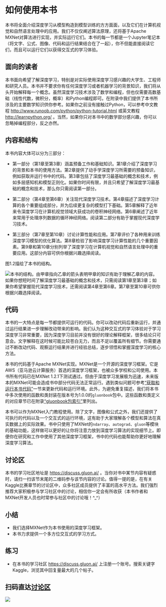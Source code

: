 # 如何使用本书


本书将全面介绍深度学习从模型构造到模型训练的方方面面，以及它们在计算机视觉和自然语言处理中的应用。我们不仅仅阐述算法原理，还将基于Apache MXNet对算法进行实现，并实际运行它们。本书的每一节都是一个Jupyter笔记本（将文字、公式、图像、代码和运行结果结合在了一起），你不但能直接阅读它们，而且可以运行它们以获得交互式的学习体验。


## 面向的读者

本书面向希望了解深度学习，特别是对实际使用深度学习感兴趣的大学生、工程师和研究人员。本书并不要求你有任何深度学习或者机器学习的背景知识，我们将从头开始解释每一个概念。虽然深度学习技术涉及了数学和编程，但也仅需要高数基础（线性代数，微积分，概率）和Python编程即可。在附录中我们提供了本书所涉及的主要数学知识供你参考。如果你之前没有接触过Python，可以参考中文教程 http://www.runoob.com/python/python-tutorial.html 或英文教程 http://learnpython.org/ 。当然，如果你只对本书中的数学部分感兴趣，你可以忽略掉编程部分，反之亦然。


## 内容和结构

本书内容大体可以分为三部分：


* 第一部分（第1章至第3章）涵盖预备工作和基础知识。第1章介绍了深度学习的背景和本书的使用方法。第2章提供了动手学深度学习所需要的预备知识，例如获取并运行书中的代码。第3章包括了深度学习最基础的概念和技术，例如多层感知机和模型正则化。如果你时间有限，并且只希望了解深度学习最基础的概念和技术，那么你只需阅读第一部分。

* 第二部分（第4章至第6章）关注现代深度学习技术。第4章描述了深度学习计算的各个重要组成部分，并为后续更复杂的模型打下基础。第5章解释了近年来令深度学习在计算机视觉领域大获成功的卷积神经网络。第6章阐述了近年来常用于处理序列数据的循环神经网络。阅读第二部分有助于掌握现代深度学习技术。

* 第三部分（第7章至第10章）讨论计算性能和应用。第7章评价了各种用来训练深度学习模型的优化算法。第8章检验了影响深度学习计算性能的几个重要因素。第9章和第10章分别列举了深度学习在计算机视觉和自然语言处理中的重要应用。这部分内容可供你根据兴趣选择阅读。

图1.2描绘了本书的结构。

![本书的结构。由甲章指向乙章的箭头表明甲章的知识有助于理解乙章的内容。如果你想短时间了解深度学习最基础的概念和技术，只需阅读第1章至第3章；如果你希望掌握现代深度学习技术，还需阅读第4章至第6章。第7章至第10章可供你根据兴趣选择阅读。](../img/book-org.svg)


## 代码

本书的一大特点是每一节都提供可运行的代码。你可以改动代码后重新运行，并通过运行结果进一步理解改动带来的影响。我们认为这种交互式的学习体验对于学习深度学习非常重要，因为深度学习目前并没有很好的理论解释框架，很多结论只可意会。文字解释在这时候可能比较苍白无力，而且不足以覆盖所有细节。你需要通过不断改动代码、观察运行结果并进行经验总结，逐步领悟和掌握深度学习的核心方法。

本书的代码基于Apache MXNet实现。MXNet是一个开源的深度学习框架。它是AWS（亚马逊云计算服务）首选的深度学习框架，也被众多学校和公司使用。本书所有代码已在MXNet 1.2.1下测试通过。但由于深度学习发展极为迅速，未来版本的MXNet可能会造成书中部分代码无法正常运行。遇到类似问题可参考[“获取和运行本书代码”](../chapter_prerequisite/install.md)一节来更新代码和运行环境。此外，为避免重复描述，我们将本书中多次使用的函数和类封装在版本号为1.0.0的`gluonbook`包中。这些函数和类定义的对应章节已在附录[“gluonbook包索引”](../chapter_appendix/gluonbook.md)里列出。

本书可以作为MXNet入门教程使用。除了文字，图像和公式之外，我们还提供了可执行的代码以及一个交互式的运行环境，这有助于大家理解各个模型和算法在真实数据上的实际效果。书中只使用了MXNet的`ndarray`、`autograd`、`gluon`等模块的基础功能，这样做可以更好的让你将注意力放到深度学习算法的实现细节上。即便你在研究和工作中使用了其他深度学习框架，书中的代码也能帮助你更好地理解深度学习算法。


## 讨论区

本书的学习社区地址是 https://discuss.gluon.ai/ 。当你对书中某节内容有疑惑时，请扫一扫该节末尾的二维码参与该节内容的讨论。值得一提的是，在有关Kaggle比赛章节的讨论区中，众多社区成员提供了丰富的高水平方法。我们强烈推荐大家积极参与学习社区中的讨论，相信你一定会有所收获（本书作者和MXNet开发人员也时常参与社区中的讨论哦！^_^）

## 小结

* 我们选择MXNet作为本书使用的深度学习框架。
* 本书力求提供一个多方位交互式的学习方式。


## 练习

* 在本书的学习社区 https://discuss.gluon.ai/ 上注册一个账号。搜索关键字Kaggle，浏览其中回复量最大的几个帖子。


## 扫码直达[讨论区](https://discuss.gluon.ai/t/topic/6915)

![](../img/qr_how-to-use.svg)
